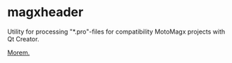 magxheader
==========

Utility for processing "*.pro"-files for compatibility MotoMagx projects with Qt Creator.

[Morem.](http://exlmoto.ru/qtcreator-motomagx-dingux/#413 "More here.")
